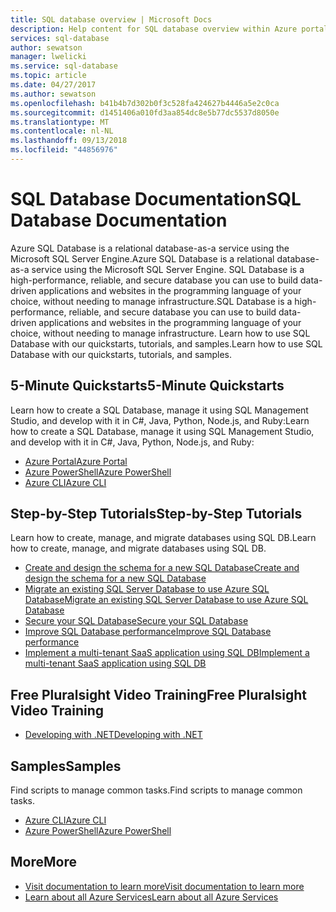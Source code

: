 ```yaml
---
title: SQL database overview | Microsoft Docs
description: Help content for SQL database overview within Azure portal
services: sql-database
author: sewatson
manager: lwelicki
ms.service: sql-database
ms.topic: article
ms.date: 04/27/2017
ms.author: sewatson
ms.openlocfilehash: b41b4b7d302b0f3c528fa424627b4446a5e2c0ca
ms.sourcegitcommit: d1451406a010fd3aa854dc8e5b77dc5537d8050e
ms.translationtype: MT
ms.contentlocale: nl-NL
ms.lasthandoff: 09/13/2018
ms.locfileid: "44856976"
---
```

# <a name="sql-database-documentation"></a><span data-ttu-id="d47c7-103">SQL Database Documentation</span><span class="sxs-lookup"><span data-stu-id="d47c7-103">SQL Database Documentation</span></span>

<span data-ttu-id="d47c7-104">Azure SQL Database is a relational database-as-a service using the Microsoft SQL Server Engine.</span><span class="sxs-lookup"><span data-stu-id="d47c7-104">Azure SQL Database is a relational database-as-a service using the Microsoft SQL Server Engine.</span></span> <span data-ttu-id="d47c7-105">SQL Database is a high-performance, reliable, and secure database you can use to build data-driven applications and websites in the programming language of your choice, without needing to manage infrastructure.</span><span class="sxs-lookup"><span data-stu-id="d47c7-105">SQL Database is a high-performance, reliable, and secure database you can use to build data-driven applications and websites in the programming language of your choice, without needing to manage infrastructure.</span></span> <span data-ttu-id="d47c7-106">Learn how to use SQL Database with our quickstarts, tutorials, and samples.</span><span class="sxs-lookup"><span data-stu-id="d47c7-106">Learn how to use SQL Database with our quickstarts, tutorials, and samples.</span></span>

## <a name="5-minute-quickstarts"></a><span data-ttu-id="d47c7-107">5-Minute Quickstarts</span><span class="sxs-lookup"><span data-stu-id="d47c7-107">5-Minute Quickstarts</span></span>

<span data-ttu-id="d47c7-108">Learn how to create a SQL Database, manage it using SQL Management Studio, and develop with it in C#, Java, Python, Node.js, and Ruby:</span><span class="sxs-lookup"><span data-stu-id="d47c7-108">Learn how to create a SQL Database, manage it using SQL Management Studio, and develop with it in C#, Java, Python, Node.js, and Ruby:</span></span>

- [<span data-ttu-id="d47c7-109">Azure Portal</span><span class="sxs-lookup"><span data-stu-id="d47c7-109">Azure Portal</span></span>](/azure/sql-database/sql-database-get-started-portal)
- [<span data-ttu-id="d47c7-110">Azure PowerShell</span><span class="sxs-lookup"><span data-stu-id="d47c7-110">Azure PowerShell</span></span>](/azure/sql-database/sql-database-get-started-powershell)
- [<span data-ttu-id="d47c7-111">Azure CLI</span><span class="sxs-lookup"><span data-stu-id="d47c7-111">Azure CLI</span></span>](/azure/sql-database/sql-database-get-started-cli)

## <a name="step-by-step-tutorials"></a><span data-ttu-id="d47c7-112">Step-by-Step Tutorials</span><span class="sxs-lookup"><span data-stu-id="d47c7-112">Step-by-Step Tutorials</span></span>

<span data-ttu-id="d47c7-113">Learn how to create, manage, and migrate databases using SQL DB.</span><span class="sxs-lookup"><span data-stu-id="d47c7-113">Learn how to create, manage, and migrate databases using SQL DB.</span></span>

- [<span data-ttu-id="d47c7-114">Create and design the schema for a new SQL Database</span><span class="sxs-lookup"><span data-stu-id="d47c7-114">Create and design the schema for a new SQL Database</span></span>](/azure/sql-database/sql-database-design-first-database)
- [<span data-ttu-id="d47c7-115">Migrate an existing SQL Server Database to use Azure SQL Database</span><span class="sxs-lookup"><span data-stu-id="d47c7-115">Migrate an existing SQL Server Database to use Azure SQL Database</span></span>](/azure/sql-database/sql-database-migrate-your-sql-server-database)
- [<span data-ttu-id="d47c7-116">Secure your SQL Database</span><span class="sxs-lookup"><span data-stu-id="d47c7-116">Secure your SQL Database</span></span>](/azure/sql-database/sql-database-security-tutorial)
- [<span data-ttu-id="d47c7-117">Improve SQL Database performance</span><span class="sxs-lookup"><span data-stu-id="d47c7-117">Improve SQL Database performance</span></span>](/azure/sql-database/sql-database-performance-tutorial)
- [<span data-ttu-id="d47c7-118">Implement a multi-tenant SaaS application using SQL DB</span><span class="sxs-lookup"><span data-stu-id="d47c7-118">Implement a multi-tenant SaaS application using SQL DB</span></span>](/azure/sql-database/sql-database-multi-tenant-application)

## <a name="free-pluralsight-video-training"></a><span data-ttu-id="d47c7-119">Free Pluralsight Video Training</span><span class="sxs-lookup"><span data-stu-id="d47c7-119">Free Pluralsight Video Training</span></span>

- [<span data-ttu-id="d47c7-120">Developing with .NET</span><span class="sxs-lookup"><span data-stu-id="d47c7-120">Developing with .NET</span></span>](https://www.pluralsight.com/courses/developing-dotnet-microsoft-azure-getting-started?twoid=d6abac77-7dcc-4d33-9e03-f85e78989f02)

## <a name="samples"></a><span data-ttu-id="d47c7-121">Samples</span><span class="sxs-lookup"><span data-stu-id="d47c7-121">Samples</span></span> 

<span data-ttu-id="d47c7-122">Find scripts to manage common tasks.</span><span class="sxs-lookup"><span data-stu-id="d47c7-122">Find scripts to manage common tasks.</span></span>

- [<span data-ttu-id="d47c7-123">Azure CLI</span><span class="sxs-lookup"><span data-stu-id="d47c7-123">Azure CLI</span></span>](/azure/sql-database/sql-database-cli-samples)
- [<span data-ttu-id="d47c7-124">Azure PowerShell</span><span class="sxs-lookup"><span data-stu-id="d47c7-124">Azure PowerShell</span></span>](/azure/sql-database/sql-database-powershell-samples)

## <a name="more"></a><span data-ttu-id="d47c7-125">More</span><span class="sxs-lookup"><span data-stu-id="d47c7-125">More</span></span>

- [<span data-ttu-id="d47c7-126">Visit documentation to learn more</span><span class="sxs-lookup"><span data-stu-id="d47c7-126">Visit documentation to learn more</span></span>](/azure/sql-database/index)
- [<span data-ttu-id="d47c7-127">Learn about all Azure Services</span><span class="sxs-lookup"><span data-stu-id="d47c7-127">Learn about all Azure Services</span></span>](https://aka.ms/j3wr7y)